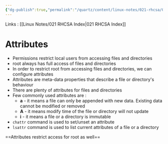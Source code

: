 ```yaml
---
{"dg-publish":true,"permalink":"/quartz/content/linux-notes/021-rhcsa/021-3-user-management/021-3-6-7-3-attributes/","noteIcon":"","created":"2023-10-14T22:10:59.634+05:30","updated":"2023-10-13T17:08:33.980+05:30"}
---
```


Links : [[Linux Notes/021 RHCSA Index\|021 RHCSA Index]]

# Attributes

- Permissions restrict local users from accessing files and directories 
- root always has full access of files and directories
- In order to restrict root from accessing files and directories, we can configure attributes
- Attributes are meta-data properties that describe a file or directory's behaviour
- There are plenty of attributes for files and directories
- Few commonly used attributes are :
	- **a** - it means a file can only be appended with new data. Existing data cannot be modified or removed
	- **A** - it means modify time of the file or directory will not update
	- **i** - it means a file or a directory is immutable
- `chattr` command is used to set/unset an attribute
- `lsattr` command is used to list current attributes of a file or a directory

==Attributes restrict access for root as well==